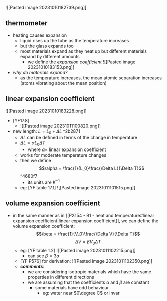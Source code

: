
![[Pasted image 20231010182739.png]]
## thermometer
- heating causes expansion
	- liquid rises up the tube as the temperature increases
	- but the glass expands too
	- most materials expand as they heat up but different materials expand by different amounts
		- we define the *expansion coefficient* 
![[Pasted image 20231010183153.png]]
- *why do materials expand?* 
	-  as the temperature increases, the mean atomic separation increases (atoms vibrating about the mean position)
## linear expansion coefficient
![[Pasted image 20231010183228.png]]
- [YF17.8]
	- ![[Pasted image 20231011100820.png]]
- new length: $L=L_{0}+\Delta L$ ^2b2871
	- $\Delta L$ can be defined in terms of the change in temperature
	- $\Delta L = \alpha L_{0}\Delta T$
		- where $\alpha=$ linear expansion coefficient
	- works for moderate temperature changes
	- then we define $$\alpha = \frac{1}{L_0}\frac{\Delta L}{\Delta T}$$ ^4680f7
		- its units are $K^{-1}$
	- eg: [YF table 17.1] 
		![[Pasted image 20231011101515.png]]
## volume expansion coefficient
- in the same manner as in [[PX154 - B1 - heat and temperature#linear expansion coefficient|linear expansion coefficient]], we can define the volume expansion coefficient: $$\beta = \frac{1}{V_0}\frac{\Delta V}{\Delta T}$$
	$$\Delta V = \beta V_{0}\Delta T$$
	- eg: [YF table 1.2] 
		![[Pasted image 20231011102215.png]]
		- can see $\beta=3\alpha$
	- [YF P576] for derivation: ![[Pasted image 20231011102350.png]]
	- ***comments***:
		- we are considering isotropic materials which have the same properties in different directions
		- we are assuming that the coefficients $\alpha$ and $\beta$ are constant
			- some materials have odd behaviour
				- eg: water near $0\degree C$ or invar